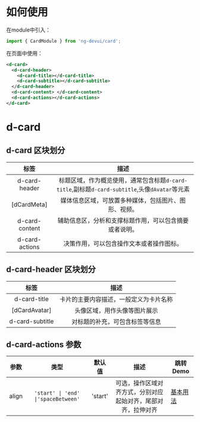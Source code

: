# 如何使用

在module中引入：

```ts
import { CardModule } from 'ng-devui/card';
```

在页面中使用：

```xml
<d-card>
  <d-card-header>
    <d-card-title></d-card-title>
    <d-card-subtitle></d-card-subtitle>
  </d-card-header>
  <d-card-content> </d-card-content>
  <d-card-actions></d-card-actions>
</d-card>
```
# d-card
## d-card 区块划分

|      标签      |                                              描述                                              |
| :------------: | :--------------------------------------------------------------------------------------------: |
| d-card-header  | 标题区域，作为概览使用，通常包含标题`d-card-title`,副标题`d-card-subtitle`,头像`dAvatar`等元素 |
|  [dCardMeta]   |                      媒体信息区域，可放置多种媒体，包括图片、图形、视频。                      |
| d-card-content |                     辅助信息区，分析和支撑标题作用，可以包含摘要或者说明。                     |
| d-card-actions |                            决策作用，可以包含操作文本或者操作图标。                            |

## d-card-header 区块划分

|      标签       |                  描述                  |
| :-------------: | :------------------------------------: |
|  d-card-title   | 卡片的主要内容描述，一般定义为卡片名称 |
|  [dCardAvatar]  |      头像区域，用作头像等图片展示      |
| d-card-subtitle |     对标题的补充，可包含标签等信息     |

## d-card-actions 参数

| 参数  |   类型   | 默认值  |      描述       | 跳转 Demo |
| :---: | :------: | :---: | :-------------: | --------- |
| align | `'start' \| 'end' \|'spaceBetween'` | 'start'   | 可选，操作区域对齐方式，分别对应起始对齐，尾部对齐，拉伸对齐 | [基本用法](demo#card-basic) |
